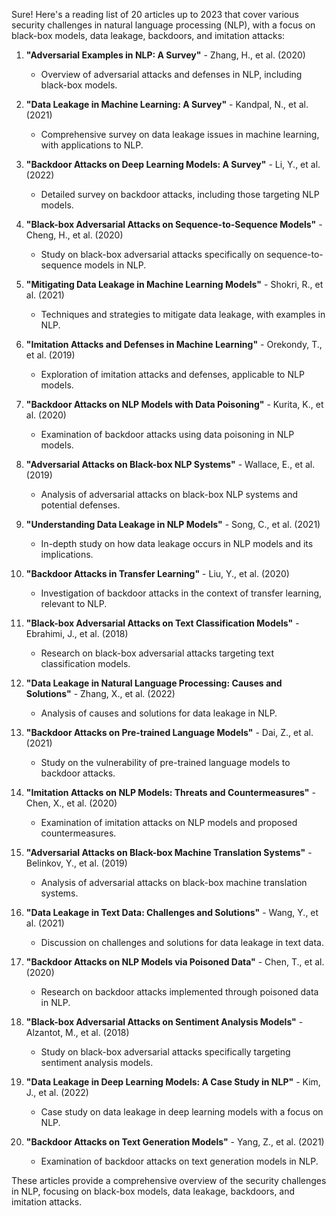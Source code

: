 Sure! Here's a reading list of 20 articles up to 2023 that cover various security challenges in natural language processing (NLP), with a focus on black-box models, data leakage, backdoors, and imitation attacks:

1. **"Adversarial Examples in NLP: A Survey"** - Zhang, H., et al. (2020)
   - Overview of adversarial attacks and defenses in NLP, including black-box models.

2. **"Data Leakage in Machine Learning: A Survey"** - Kandpal, N., et al. (2021)
   - Comprehensive survey on data leakage issues in machine learning, with applications to NLP.

3. **"Backdoor Attacks on Deep Learning Models: A Survey"** - Li, Y., et al. (2022)
   - Detailed survey on backdoor attacks, including those targeting NLP models.

4. **"Black-box Adversarial Attacks on Sequence-to-Sequence Models"** - Cheng, H., et al. (2020)
   - Study on black-box adversarial attacks specifically on sequence-to-sequence models in NLP.

5. **"Mitigating Data Leakage in Machine Learning Models"** - Shokri, R., et al. (2021)
   - Techniques and strategies to mitigate data leakage, with examples in NLP.

6. **"Imitation Attacks and Defenses in Machine Learning"** - Orekondy, T., et al. (2019)
   - Exploration of imitation attacks and defenses, applicable to NLP models.

7. **"Backdoor Attacks on NLP Models with Data Poisoning"** - Kurita, K., et al. (2020)
   - Examination of backdoor attacks using data poisoning in NLP models.

8. **"Adversarial Attacks on Black-box NLP Systems"** - Wallace, E., et al. (2019)
   - Analysis of adversarial attacks on black-box NLP systems and potential defenses.

9. **"Understanding Data Leakage in NLP Models"** - Song, C., et al. (2021)
   - In-depth study on how data leakage occurs in NLP models and its implications.

10. **"Backdoor Attacks in Transfer Learning"** - Liu, Y., et al. (2020)
    - Investigation of backdoor attacks in the context of transfer learning, relevant to NLP.

11. **"Black-box Adversarial Attacks on Text Classification Models"** - Ebrahimi, J., et al. (2018)
    - Research on black-box adversarial attacks targeting text classification models.

12. **"Data Leakage in Natural Language Processing: Causes and Solutions"** - Zhang, X., et al. (2022)
    - Analysis of causes and solutions for data leakage in NLP.

13. **"Backdoor Attacks on Pre-trained Language Models"** - Dai, Z., et al. (2021)
    - Study on the vulnerability of pre-trained language models to backdoor attacks.

14. **"Imitation Attacks on NLP Models: Threats and Countermeasures"** - Chen, X., et al. (2020)
    - Examination of imitation attacks on NLP models and proposed countermeasures.

15. **"Adversarial Attacks on Black-box Machine Translation Systems"** - Belinkov, Y., et al. (2019)
    - Analysis of adversarial attacks on black-box machine translation systems.

16. **"Data Leakage in Text Data: Challenges and Solutions"** - Wang, Y., et al. (2021)
    - Discussion on challenges and solutions for data leakage in text data.

17. **"Backdoor Attacks on NLP Models via Poisoned Data"** - Chen, T., et al. (2020)
    - Research on backdoor attacks implemented through poisoned data in NLP.

18. **"Black-box Adversarial Attacks on Sentiment Analysis Models"** - Alzantot, M., et al. (2018)
    - Study on black-box adversarial attacks specifically targeting sentiment analysis models.

19. **"Data Leakage in Deep Learning Models: A Case Study in NLP"** - Kim, J., et al. (2022)
    - Case study on data leakage in deep learning models with a focus on NLP.

20. **"Backdoor Attacks on Text Generation Models"** - Yang, Z., et al. (2021)
    - Examination of backdoor attacks on text generation models in NLP.

These articles provide a comprehensive overview of the security challenges in NLP, focusing on black-box models, data leakage, backdoors, and imitation attacks.